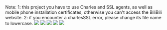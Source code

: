 Note: 1: this project you have to use Charles and SSL agents, as well as mobile phone installation certificates, otherwise you can't access the BiliBili website.
2: if you encounter a charlesSSL error, please change its file name to lowercase.
 <img src="https://raw.githubusercontent.com/Munccccc/CoordinatorByMunc/master/images/munc1.png">
 <img src="https://raw.githubusercontent.com/Munccccc/CoordinatorByMunc/master/images/munc2.png">
 <img src="https://raw.githubusercontent.com/Munccccc/CoordinatorByMunc/master/images/munc3.png">
 <img src="https://raw.githubusercontent.com/Munccccc/CoordinatorByMunc/master/images/munc4.png">
 <img src="https://raw.githubusercontent.com/Munccccc/CoordinatorByMunc/master/images/munc5.png">

